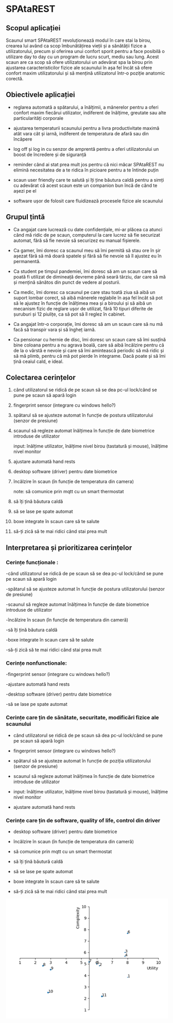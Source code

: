 # SPAtaREST
## Scopul aplicației
Scaunul smart SPAtaREST revoluționează modul în care stai la birou, crearea lui având ca scop îmbunătățirea vieții și a sănătății fizice a utilizatorului, precum și oferirea unui confort sporit pentru a face posibilă o utilizare day to day cu un program de lucru scurt, mediu sau lung. Acest scaun are ca scop să ofere utilizatorului un adevărat spa la birou prin ajustarea caracteristicilor fizice ale scaunului în așa fel încât să ofere confort maxim utilizatorului și să mențină utilizatorul într-o poziție anatomic corectă.

## Obiectivele aplicației
* reglarea automată a spătarului, a înălțimii, a mânerelor pentru a oferi confort maxim fiecărui utilizator, indiferent de înălțime, greutate sau alte particularități corporale

* ajustarea temperaturii scaunului pentru a livra productivitate maximă atât vara cât și iarnă, indiferent de temperatura de afară sau din încăpere

* log off și log in cu senzor de amprentă pentru a oferi utilizatorului un boost de încredere și de siguranță

* reminder când ai stat prea mult jos pentru că nici măcar SPAtaREST nu elimină necesitatea de a te ridica în picioare pentru a te întinde puțin

* scaun user friendly care te salută și îți ține băutura caldă pentru a simți cu adevărat că acest scaun este un companion bun încă de când te așezi pe el

* software ușor de folosit care fluidizează procesele fizice ale scaunului

## Grupul țintă
* Ca angajat care lucrează cu date confidențiale, mi-ar plăcea ca atunci când mă ridic de pe scaun, computerul la care lucrez să fie securizat automat, fără să fie nevoie să securizez eu manual fișierele. 

* Ca gamer, îmi doresc ca scaunul meu să îmi permită să stau ore în șir așezat fără să mă doară spatele și fără să fie nevoie să îl ajustez eu în permanentă. 

* Ca student pe timpul pandemiei, îmi doresc să am un scaun care să poată fi utilizat de dimineață devreme până seară târziu, dar care să mă și mențină sănătos din punct de vedere al posturii. 

* Ca medic, îmi doresc ca scaunul pe care stau toată ziua să aibă un suport lombar corect, să aibă mânerele reglabile în așa fel încât să pot să le ajustez în funcție de înălțimea mea și a biroului și să aibă un mecanism fizic de reglare ușor de utilizat, fără 10 tipuri diferite de șuruburi și 12 piulițe, ca să pot să îl reglez în cabinet. 

* Ca angajat într-o corporație, îmi doresc să am un scaun care să nu mă facă să transpir vara și să îngheț iarnă.

* Ca pensionar cu hernie de disc, îmi doresc un scaun care să îmi susțînă bine coloana pentru a nu agrava boală, care să aibă încălzire pentru că de la o vârstă e nevoie și care să îmi amintească periodic să mă ridic și să mă plimb, pentru că mă pot pierde în integrame. Dacă poate și să îmi țină ceaiul cald, e ideal. 


## Colectarea cerințelor

1. când utilizatorul se ridică de pe scaun să se dea pc-ul lock/când se pune pe scaun să apară login

2. fingerprint sensor (integrare cu windows hello?)

3. spătarul să se ajusteze automat în funcție de postura utilizatorului (senzor de presiune)

4. scaunul să regleze automat înălțimea în funcție de date biometrice introduse de utilizator

    input: înălțime utilizator, înălțime nivel birou (tastatură și mouse), înălțime nivel monitor

5. ajustare automată hand rests

6. desktop software (driver) pentru date biometrice

7. încălzire în scaun (în funcție de temperatura din camera)

    note: să comunice prin mqtt cu un smart thermostat

8. să îți țină băutura caldă

9. să se lase pe spate automat

10. boxe integrate în scaun care să te salute

11. să-ți zică să te mai ridici când stai prea mult

## Interpretarea și prioritizarea cerințelor

### Cerințe funcționale : 

-când utilizatorul se ridică de pe scaun să se dea pc-ul lock/când se pune pe scaun să apară login

-spătarul să se ajusteze automat în funcție de postura utilizatorului (senzor de presiune)

-scaunul să regleze automat înălțimea în funcție de date biometrice introduse de utilizator

-încălzire în scaun (în funcție de temperatura din cameră)

-să îți țină băutura caldă

-boxe integrate în scaun care să te salute

-să-ți zică să te mai ridici când stai prea mult

### Cerințe nonfunctionale:

-fingerprint sensor (integrare cu windows hello?)

-ajustare automată hand rests

-desktop software (driver) pentru date biometrice

-să se lase pe spate automat

 ### Cerințe care țin de sănătate, securitate, modificări fizice ale scaunului

* când utilizatorul se ridică de pe scaun să  dea pc-ul lock/când se pune pe scaun să apară login

* fingerprint sensor (integrare cu windows hello?)

* spătarul să se ajusteze automat în funcție de poziția utilizatorului (senzor de presiune)

* scaunul să regleze automat înălțimea în funcție de date biometrice introduse de utilizator

* input: înălțime utilizator, înălțime nivel birou (tastatură și mouse), înălțime nivel monitor

* ajustare automată hand rests

### Cerințe care țin de software, quality of life, control din driver

* desktop software (driver) pentru date biometrice

* încălzire în scaun (în funcție de temperatura din cameră)

* să comunice prin mqtt cu un smart thermostat

* să îți țină băutură caldă

* să se lase pe spate automat

* boxe integrate în scaun care să te salute

* să-ți zică să te mai ridici când stai prea mult

![Plotarea POKERSCRUM](https://github.com/andreitudose2000/ingineria-programarii/blob/main/Poker.png)
